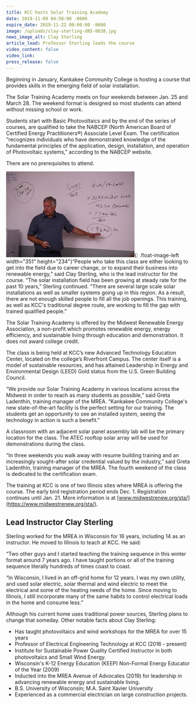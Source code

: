 ```yaml
---
title: KCC hosts Solar Training Academy
date: 2019-11-09 04:58:00 -0600
expire_date: 2019-11-22 00:00:00 -0600
image: /uploads/clay-sterling-d85-0038.jpg
news_image_alt: Clay Sterling
article_lead: Professor Sterling leads the course
video_content: false
video_link:
press_release: false
---
```


Beginning in January, Kankakee Community College is hosting a course that provides skills in the emerging field of solar installation.&nbsp;

The Solar Training Academy meets on four weekends between Jan. 25 and March 28. The weekend format is designed so most students can attend without missing school or work.&nbsp;

Students start with Basic Photovoltaics and by the end of the series of courses, are qualified to take the NABCEP (North American Board of Certified Energy Practitioners&reg;) Associate Level Exam. The certification “recognizes individuals who have demonstrated knowledge of the fundamental principles of the application, design, installation, and operation of Photovoltaic systems,” according to the NABCEP website.

There are no prerequisites to attend.

![](/uploads/clay-sterling-d85-0038---copy-1.jpg){: .float-image-left width="351" height="234"}“People who take this class are either looking to get into the field due to career change, or to expand their business into renewable energy,” said Clay Sterling, who is the lead instructor for the course. “The solar installation field has been growing at steady rate for the past 10 years,” Sterling continued. “There are several large scale solar installations as well as smaller systems going up in this region. As a result, there are not enough skilled people to fill all the job openings. This training, as well as KCC's traditional degree route, are working to fill the gap with trained qualified people.”

The Solar Training Academy is offered by the Midwest Renewable Energy Association, a non-profit which promotes renewable energy, energy efficiency, and sustainable living through education and demonstration. It does not award college credit.

The class is being held at KCC’s new Advanced Technology Education Center, located on the college’s Riverfront Campus. The center itself is a model of sustainable resources, and has attained Leadership in Energy and Environmental Design (LEED) Gold status from the U.S. Green Building Council.

“We provide our Solar Training Academy in various locations across the Midwest in order to reach as many students as possible,” said Greta Ladenthin, training manager of the MREA. “Kankakee Community College's new state-of-the-art facility is the perfect setting for our training. The students get an opportunity to see an installed system, seeing the technology in action is such a benefit.”

A classroom with an adjacent solar panel assembly lab will be the primary location for the class. The ATEC rooftop solar array will be used for demonstrations during the class.

“In three weekends you walk away with resume building training and an increasingly sought-after solar credential valued by the industry,” said Greta Ladenthin, training manager of the MREA. The fourth weekend of the class is dedicated to the certification exam.

The training at KCC is one of two Illinois sites where MREA is offering the course. The early bird registration period ends Dec. 1. Registration continues until Jan. 21. More information is at [www.midwestrenew.org/sta/](https://www.midwestrenew.org/sta/).

## Lead Instructor Clay Sterling

Sterling worked for the MREA in Wisconsin for 16 years, including 14 as an instructor. He moved to Illinois to teach at KCC. He said:&nbsp;

“Two other guys and I started teaching the training sequence in this winter format around 7 years ago. I have taught portions or all of the training sequence literally hundreds of times coast to coast.

“In Wisconsin, I lived in an off-grid home for 12 years. I was my own utility, and used solar electric, solar thermal and wind electric to meet the electrical and some of the heating needs of the home. Since moving to Illinois, I still incorporate many of the same habits to control electrical loads in the home and consume less.”

Although his current home uses traditional power sources, Sterling plans to change that someday. Other notable facts about Clay Sterling:

* Has taught photovoltaics and wind workshops for the MREA for over 15 years
* Professor of Electrical Engineering Technology at KCC (2016 - present)
* Institute for Sustainable Power Quality Certiﬁed Instructor in both photovoltaics and Small Wind Energy.&nbsp;
* Wisconsin's K-12 Energy Education (KEEP) Non-Formal Energy Educator of the Year (2009)
* Inducted into the MREA Avenue of Advocates (2019) for leadership in advancing renewable energy and sustainable living.
* B.S. University of Wisconsin; M.A. Saint Xavier University
* Experienced as a commercial electrician on large construction projects.